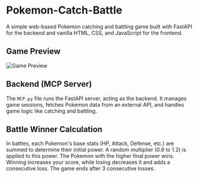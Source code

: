 # Pokemon-Catch-Battle

A simple web-based Pokemon catching and battling game built with FastAPI for the backend and vanilla HTML, CSS, and JavaScript for the frontend.

## Game Preview

![Game Preview](https://raw.githubusercontent.com/YOUR_USERNAME/Pokemon-Catch-Battle/main/docs/game_preview.png)

## Backend (MCP Server)

The `MCP.py` file runs the FastAPI server, acting as the backend. It manages game sessions, fetches Pokemon data from an external API, and handles game logic like catching and battling.

## Battle Winner Calculation

In battles, each Pokemon's base stats (HP, Attack, Defense, etc.) are summed to determine their initial power. A random multiplier (0.8 to 1.2) is applied to this power. The Pokemon with the higher final power wins. Winning increases your score, while losing decreases it and adds a consecutive loss. The game ends after 3 consecutive losses. 
